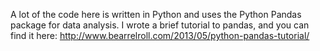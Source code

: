 A lot of the code here is written in Python and uses the Python Pandas package for data analysis.
I wrote a brief tutorial to pandas, and you can find it here: <a> http://www.bearrelroll.com/2013/05/python-pandas-tutorial/ </a>

